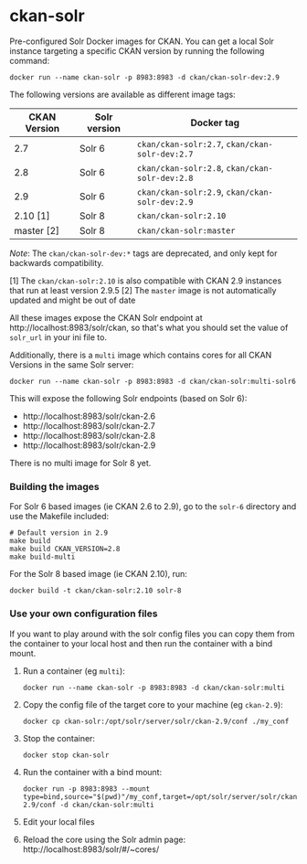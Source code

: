 # ckan-solr

Pre-configured Solr Docker images for CKAN. You can get a local Solr instance targeting a specific CKAN version by running the following command:

    docker run --name ckan-solr -p 8983:8983 -d ckan/ckan-solr-dev:2.9

The following versions are available as different image tags:

| CKAN Version | Solr version | Docker tag |
| --- | --- | --- |
| 2.7 | Solr 6 | `ckan/ckan-solr:2.7`,  `ckan/ckan-solr-dev:2.7` |
| 2.8 | Solr 6 | `ckan/ckan-solr:2.8`,  `ckan/ckan-solr-dev:2.8` |
| 2.9 | Solr 6 | `ckan/ckan-solr:2.9`,  `ckan/ckan-solr-dev:2.9` |
| 2.10 [1] | Solr 8 | `ckan/ckan-solr:2.10` |
| master [2] | Solr 8 | `ckan/ckan-solr:master` |

_Note_: The `ckan/ckan-solr-dev:*` tags are deprecated, and only kept for backwards compatibility.

[1] The `ckan/ckan-solr:2.10` is also compatible with CKAN 2.9 instances that run at least version 2.9.5
[2] The `master` image is not automatically updated and might be out of date

All these images expose the CKAN Solr endpoint at http://localhost:8983/solr/ckan, so that's what you should set the value of `solr_url` in your ini file to.


Additionally, there is a `multi` image which contains cores for all CKAN Versions in the same Solr server:

    docker run --name ckan-solr -p 8983:8983 -d ckan/ckan-solr:multi-solr6

This will expose the following Solr endpoints (based on Solr 6):

* http://localhost:8983/solr/ckan-2.6
* http://localhost:8983/solr/ckan-2.7
* http://localhost:8983/solr/ckan-2.8
* http://localhost:8983/solr/ckan-2.9

There is no multi image for Solr 8 yet.

### Building the images

For Solr 6 based images (ie CKAN 2.6 to 2.9), go to the `solr-6` directory and use the Makefile included:

    # Default version in 2.9
    make build  
    make build CKAN_VERSION=2.8 
    make build-multi

For the Solr 8 based image (ie CKAN 2.10), run:

    docker build -t ckan/ckan-solr:2.10 solr-8


### Use your own configuration files

If you want to play around with the solr config files you can copy them from the container to your local host and then run the container with a bind mount.

1. Run a container (eg `multi`):

       docker run --name ckan-solr -p 8983:8983 -d ckan/ckan-solr:multi

2. Copy the config file of the target core to your machine (eg `ckan-2.9`):

       docker cp ckan-solr:/opt/solr/server/solr/ckan-2.9/conf ./my_conf

3. Stop the container:

       docker stop ckan-solr

4. Run the container with a bind mount:

       docker run -p 8983:8983 --mount type=bind,source="$(pwd)"/my_conf,target=/opt/solr/server/solr/ckan-2.9/conf -d ckan/ckan-solr:multi

5. Edit your local files

6. Reload the core using the Solr admin page: http://localhost:8983/solr/#/~cores/

